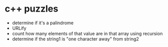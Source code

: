 # c++ puzzles

  - determine if it's a palindrome
  - URLify
  - count how many elements of that value are in that array using recursion
  - determine if the string1 is "one character away" from string2

